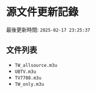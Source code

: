 # 源文件更新記錄

最後更新時間: `2025-02-17 23:25:37`

## 文件列表
- `TW_allsource.m3u`
- `UBTV.m3u`
- `TV7708.m3u`
- `TW_only.m3u`
